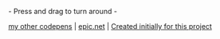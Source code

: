 \- Press and drag to turn around -

[my other codepens](https://codepen.io/Yakudoo/) | [epic.net](https://www.epic.net) | [Created initially for this project](http://www.meusinvest.be/2016/)
